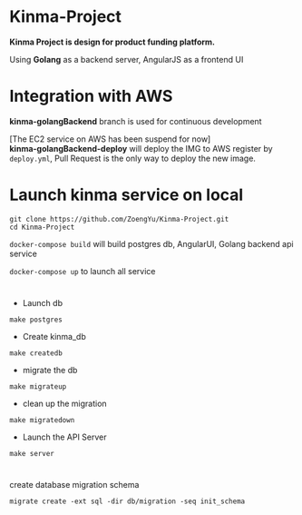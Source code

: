 # Kinma-Project


**Kinma Project is design for product funding platform.**

Using **Golang** as a backend server, AngularJS as a frontend UI


# Integration with AWS
**kinma-golangBackend** branch is used for continuous development

 [The EC2 service on AWS has been suspend for now]  
**kinma-golangBackend-deploy** will deploy the IMG to AWS register by `deploy.yml`, Pull Request is the only way to deploy the new image.


# Launch kinma service on local

  ```
  git clone https://github.com/ZoengYu/Kinma-Project.git
  cd Kinma-Project 
  ```

`docker-compose build` will build postgres db, AngularUI, Golang backend api service

`docker-compose up` to launch all service
  #
- Launch db
 ```
make postgres
```
- Create kinma_db
 ```
make createdb
```
- migrate the db
```
make migrateup
```
- clean up the migration
```
make migratedown
```
- Launch the API Server
```
make server
```

#
create database migration schema
```
migrate create -ext sql -dir db/migration -seq init_schema
```
